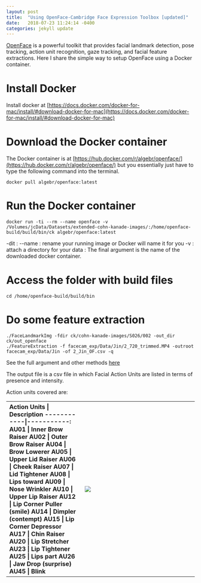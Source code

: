 ```yaml
---
layout: post
title:  "Using OpenFace-Cambridge Face Expression Toolbox [updated]"
date:   2018-07-23 11:24:14 -0400
categories: jekyll update
---
```

[OpenFace](https://github.com/TadasBaltrusaitis/OpenFace) is a powerful toolkit that provides facial landmark detection, pose tracking, action unit recognition, gaze tracking, and facial feature extractions. Here I share the simple way to setup OpenFace using a Docker container.

# Install Docker
Install docker at [https://docs.docker.com/docker-for-mac/install/#download-docker-for-mac](https://docs.docker.com/docker-for-mac/install/#download-docker-for-mac)

# Download the Docker container
The Docker container is at [https://hub.docker.com/r/algebr/openface/](https://hub.docker.com/r/algebr/openface/) but you essentially just have to type the following command into the terminal.
```
docker pull algebr/openface:latest
```

# Run the Docker container
```
docker run -ti --rm --name openface -v /Volumes/jcData/Datasets/extended-cohn-kanade-images/:/home/openface-build/build/bin/ck algebr/openface:latest
```
-dit :
--name : rename your running image or Docker will name it for you
-v : attach a directory for your data <Your Path>:<Docker Path>
The final argument is the name of the downloaded docker container.


# Access the folder with build files
```
cd /home/openface-build/build/bin
```

# Do some feature extraction
```
./FaceLandmarkImg -fdir ck/cohn-kanade-images/S026/002 -out_dir ck/out_openface
./FeatureExtraction -f facecam_exp/Data/Jin/2_720_trimmed.MP4 -outroot facecam_exp/Data/Jin -of 2_Jin_OF.csv -q
```
See the full argument and other methods [here](https://github.com/TadasBaltrusaitis/OpenFace/wiki/Command-line-arguments)

The output file is a csv file in which Facial Action Units are listed in terms of presence and intensity.

Action units covered are:

<table cellpadding="10">
	<tr>
<th style="text-align:left;">
<div markdown="1">
 Action Units | Description    
------------|-----------:   
 AU01 | Inner Brow Raiser  
 AU02 | Outer Brow Raiser     
 AU04 | Brow Lowerer    
 AU05 | Upper Lid Raiser  
 AU06 | Cheek Raiser   
 AU07 | Lid Tightener   
 AU08 | Lips toward   
 AU09 | Nose Wrinkler    
 AU10 | Upper Lip Raiser
 AU12 | Lip Corner Puller (smile)   
 AU14 | Dimpler (contempt)  
 AU15 | Lip Corner Depressor   
 AU17 | Chin Raiser   
 AU20 | Lip Stretcher
 AU23 | Lip Tightener   
 AU25 | Lips part   
 AU26 | Jaw Drop (surprise)   
 AU45 | Blink   

</div>
</th>
<th style="width:60%;margin: 20px 20px 20px 20px" >
<img style="float:left;vertical-align:top;" src="http://what-when-how.com/wp-content/uploads/2012/06/tmp7527313.png" align="left" />
</th>
</tr>
</table>
